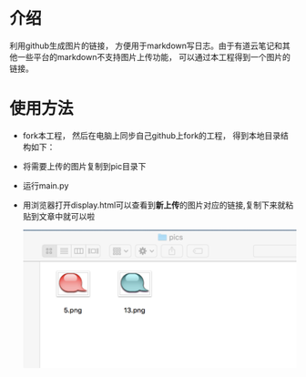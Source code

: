 # 介绍
利用github生成图片的链接， 方便用于markdown写日志。由于有道云笔记和其他一些平台的markdown不支持图片上传功能， 可以通过本工程得到一个图片的链接。
# 使用方法
- fork本工程， 然后在电脑上同步自己github上fork的工程， 得到本地目录结构如下：

- 将需要上传的图片复制到pic目录下

- 运行main.py

- 用浏览器打开display.html可以查看到**新上传**的图片对应的链接,复制下来就粘贴到文章中就可以啦

  ![示例](https://raw.githubusercontent.com/wsyzxcn/marknow/master/pics/demo.png)


